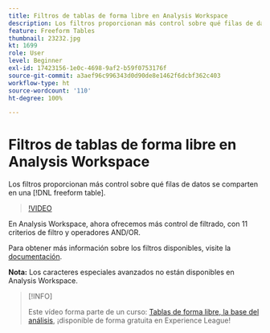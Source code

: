 ```yaml
---
title: Filtros de tablas de forma libre en Analysis Workspace
description: Los filtros proporcionan más control sobre qué filas de datos se comparten en una tabla de forma libre.
feature: Freeform Tables
thumbnail: 23232.jpg
kt: 1699
role: User
level: Beginner
exl-id: 17423156-1e0c-4698-9af2-b59f0753176f
source-git-commit: a3aef96c996343d0d90de8e1462f6dcbf362c403
workflow-type: ht
source-wordcount: '110'
ht-degree: 100%

---
```


# Filtros de tablas de forma libre en Analysis Workspace

Los filtros proporcionan más control sobre qué filas de datos se comparten en una [!DNL freeform table].

>[!VIDEO](https://video.tv.adobe.com/v/23232/?quality=12)

En Analysis Workspace, ahora ofrecemos más control de filtrado, con 11 criterios de filtro y operadores AND/OR.

Para obtener más información sobre los filtros disponibles, visite la [documentación](https://experienceleague.adobe.com/docs/analytics-platform/using/cja-workspace/visualizations/freeform-table/pagination-filtering-sorting.html?lang=es#cja-workspace).

**Nota:** Los caracteres especiales avanzados no están disponibles en Analysis Workspace.

>[!INFO]
>
> Este vídeo forma parte de un curso: [Tablas de forma libre, la base del análisis](https://experienceleague.adobe.com/?recommended=Analytics-U-1-2020.3&amp;lang=es), ¡disponible de forma gratuita en Experience League!
